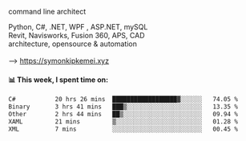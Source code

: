 command line architect

Python, C#, .NET, WPF , ASP.NET, mySQL <br>
Revit, Navisworks, Fusion 360, APS, CAD <br>
architecture, opensource & automation<br>
<br>
--> https://symonkipkemei.xyz

#### 📊 This week, I spent time on:
<!--START_SECTION:waka-->

```txt
C#           20 hrs 26 mins  ██████████████████▓░░░░░░   74.05 %
Binary       3 hrs 41 mins   ███▒░░░░░░░░░░░░░░░░░░░░░   13.35 %
Other        2 hrs 44 mins   ██▒░░░░░░░░░░░░░░░░░░░░░░   09.94 %
XAML         21 mins         ▒░░░░░░░░░░░░░░░░░░░░░░░░   01.28 %
XML          7 mins          ░░░░░░░░░░░░░░░░░░░░░░░░░   00.45 %
```

<!--END_SECTION:waka-->
